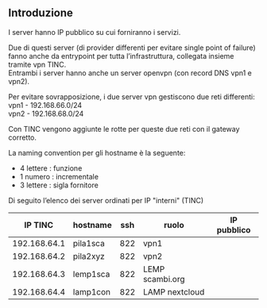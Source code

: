 ## Introduzione

I server hanno IP pubblico su cui forniranno i servizi.

Due di questi server (di provider differenti per evitare single point of failure) fanno anche da entrypoint per tutta l’infrastruttura, collegata insieme tramite vpn TINC.<br/>
Entrambi i server hanno anche un server openvpn (con record DNS vpn1 e vpn2).

Per evitare sovrapposizione, i due server vpn gestiscono due reti differenti:<br/>
vpn1 - 192.168.66.0/24<br/>
vpn2 - 192.168.68.0/24

Con TINC vengono aggiunte le rotte per queste due reti con il gateway corretto.

La naming convention per gli hostname è la seguente:
- 4 lettere : funzione
- 1 numero : incrementale
- 3 lettere : sigla fornitore

Di seguito l’elenco dei server ordinati per IP "interni" (TINC)

| IP TINC | hostname | ssh | ruolo | IP pubblico |
| --- | --- | --- | --- | --- |
| 192.168.64.1 | pila1sca | 822 | vpn1 |  |
| 192.168.64.2 | pila2xyz | 822 | vpn2 |  |
| 192.168.64.3 | lemp1sca | 822 | LEMP scambi.org |  |
| 192.168.64.4 | lamp1con | 822 | LAMP nextcloud |  |
